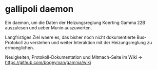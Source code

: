 gallipoli daemon
================

Ein daemon, um die Daten der Heizungsreglung Koerting Gamma 22B auszulesen und ueber Munin auszuwerten.

Langfristiges Ziel waere es, das bisher noch nicht dokumentierte Bus-Protokoll zu verstehen und weiter Interaktion mit der Heizungsreglung zu ermoeglichen.

Neuigkeiten, Protokoll-Dokumentation und Mitmach-Seite im Wiki -> https://github.com/bogeyman/gamma/wiki
